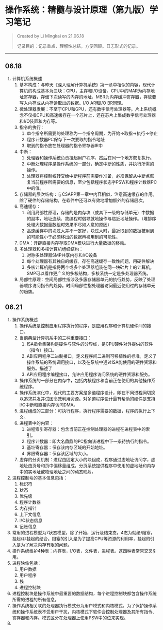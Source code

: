 # 操作系统：精髓与设计原理（第九版）学习笔记

> Created by Li Mingkai on 21.06.18
>
> 记录目的：记录重点，理解性总结，方便回顾。日志形式的记录。

---

## 06.18

1. 计算机系统概述
   1. 基本构成：与昨天《深入理解计算机系统》第一章中相似的内容，现代计算机的构成基本为三块：CPU，主存和I/O设备。CPU中的MAR为内存地址寄存器，存储下次读写的内存的地址，MBR为内存缓冲寄存器，存放要写入内存或从内存读取出的数据。I/O AR和I/O BR同理。
   2. 微处理器发展：不至于CPU和GPU，还有数字信号处理器等。片上系统概念不仅指CPU和高速缓存在一个芯片上，还在芯片上集成数字信号处理器和I/O装置和内存等。
   3. 指令的执行：
      1. 单个指令所需要的处理称为一个指令周期，为开始->取指->执行->停止
      2. 程序计数器PC保存下一次要取的指令地址
      3. 取到的指令放在处理器的指令寄存器IR中
   4. 中断：
      1. 处理器和操作系统负责挂起用户程序，然后在同一个地方恢复执行。
      2. 中断处理程序是操作系统的一部分，确定中断的性质，并执行所需的操作。
      3. 处理器将控制权转交给中断程序前需要作准备，必须保留从中断点恢复当前程序所需要的信息，至少包括程序状态字PSW和程序计数器PC中的值。
   5. 存储器的层次结构：与CSAPP第一章中内容相似，注意高速缓存的作用。除了硬件的存储结构，在软件中还可以有效地增加额外的存储层次。
   6. 高速缓存：
      1. 利用局部性原理，存储的是内存块（或其下一级的存储单元）中数据的副本，地址连续，故编程时倡导就地操作与临近地址操作。（堆排序处理大数据量数组时效果不尽如人意的原因）
      2. 高速缓存中的块过大并不一定好，块过大时，最近取到的数据被用到的可能性小于必须移出的数据再被用到的可能性。
   7. DMA：开辟直接内存存取DMA模块进行大量数据的移动。
   8. 多处理器和多核计算机组织结构：
      1. 对称多处理器SMP共享内存和I/O设备
      2. 每个处理器有其独自的缓存，存在高速缓存一致性问题，用硬件解决
      3. 多核计算机是指将两个或多个处理器组装在同一块硅片上的计算机，SMP可以看作更广义的多核结构，多核系统一定是多处理器系统。
   9. 局部性原理：空间局部性指涉及多簇存储器单元的执行趋势，反映了处理器顺序访问指令的趋势。时间局部性指处理器访问最近使用过的存储单元的趋势。

## 06.21

1. 操作系统概述
   1. 操作系统是控制应用程序执行的程序，是应用程序和计算机硬件间的接口。
   2. 当前典型计算机系中的三种重要接口：
      1. ISA指令集架构是硬件与软件的分界线，是CPU硬件对外提供的软件（指令）接口。
      2. ABI应用程序二进制接口，定义程序间二进制可移植性的标准，定义了操作系统的系统调用接口，以及在系统中通过ISA能使用的硬件资源和服务。描述了
      3. API应用程序编程接口，允许应用程序访问系统的硬件资源和服务。
   3. 操作系统的一部分在内存中，包括内核程序和当前正在使用的其他操作系统程序。
   4. 操作系统演化中，现代的主要方案是多道程序设计，即在不同进程间切换以追求并发并试图高效利用资源。对多道程序设计最有帮助的硬件是支持I/O中断和直接内存访问DMA。
   5. 进程组成的三部分：可执行程序，执行程序需要的数据，程序的执行上下文。
   6. 进程表中的内容：
      1. 进程索引寄存器：包含当前正在控制处理器的进程在进程表中的索引。
      2. 程序计数器：即大名鼎鼎的PC指向该进程中下一条待执行的指令。
      3. 基址寄存器：保存该内存区域的开始地址。
      4. 界限寄存器：保存该区域的大小。
   7. 虚存的分页机制：进程由固定大小的块组成，程序通过虚地址访问字，虚地址由页号和页中偏移量组成，分页系统提供程序中使用的虚地址和内存中的实地址或物理地址之间的动态映射。
2. 进程控制块的基本信息包括：
   1. 标识符
   2. 状态
   3. 优先级
   4. 程序计数器
   5. 内存指针
   6. 上下文信息
   7. I/O状态信息
   8. 记账信息
3. 常用的进程模型为7状态模型，除了开始，运行及结束态，4态为就绪/阻塞，挂起/非挂起的结合。阻塞的引入是为了提高CPU等资源的利用率，挂起的引入是为了解决内存有限的问题。
4. 操作系统维护4种表：内存表，I/O表，文件表，进程表。这四种表常常交叉引用。
5. 进程映像包括：
   1. 用户数据
   2. 用户程序
   3. 栈
   4. 进程控制块
6. 进程控制块是操作系统中最重要的数据结构，每个进程控制块都包含操作系统所需的进程的所有信息。
7. 操作系统相关联的处理器执行模式分为用户模式和内核模式。为了保护操作系统和操作系统表不受用户干扰，内核模式下软件会控制处理器及其所有指令、寄存器和内存。模式区分在处理器上使用PSW中的位来实现。
8. 